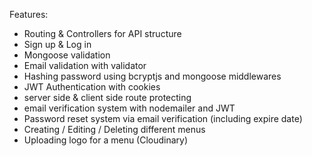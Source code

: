 Features: 

- Routing & Controllers for API structure
- Sign up & Log in
- Mongoose validation
- Email validation with validator
- Hashing password using bcryptjs and mongoose middlewares
- JWT Authentication with cookies
- server side & client side route protecting
- email verification system with nodemailer and JWT
- Password reset system via email verification (including expire date)
- Creating / Editing / Deleting different menus
- Uploading logo for a menu (Cloudinary)
